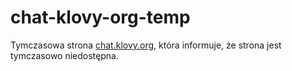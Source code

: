 # chat-klovy-org-temp
Tymczasowa strona <a href="https://chat.klovy.org">chat.klovy.org</a>, która informuje, że strona jest tymczasowo niedostępna.
